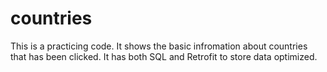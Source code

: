 # countries

This is a practicing code. It shows the basic infromation about countries that has been clicked. It has both SQL and Retrofit to store data optimized. 
